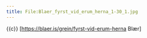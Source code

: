 ```yaml
---
title: File:Blaer_fyrst_vid_erum_herna_1-30_1.jpg
---
```


{{c}} [https://blaer.is/grein/fyrst-vid-erum-herna Blær]
